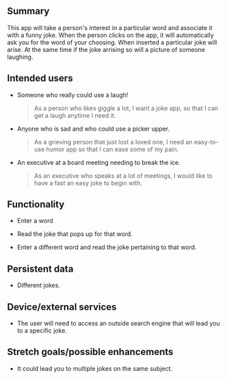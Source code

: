 ## Summary

This app will take a person's interest in a particular word and associate it with a funny joke. 
When the person clicks on the app, it will automatically ask you for the word of your choosing. When inserted a particular joke will arise. At the same time if the joke arrising so will a picture of someone laughing.



## Intended users

* Someone who really could use a laugh!

    > As a person who likes giggle a lot, I want a joke app, so that I can get a laugh anytime I need it.
    
* Anyone who is sad and who could use a picker upper.

    > As a grieving person that just lost a loved one, I need an easy-to-use humor app so that I can ease some of my pain.
 
* An executive at a board meeting needing to break the ice.

    > As an executive who speaks at a lot of meetings, I would like to have a fast an easy joke to begin with. 

## Functionality
   
* Enter a word

* Read the joke that pops up for that word.

* Enter a different word and read the joke pertaining to that word.

## Persistent data

* Different jokes. 
    
## Device/external services

* The user will need to access an outside search engine that will lead you to a specific joke.

## Stretch goals/possible enhancements 

* It could lead you to multiple jokes on the same subject.
